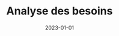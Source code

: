 ---
title: Analyse des besoins
date: 2023-01-01
tags: []
categories: competences-humaines
hero: /images/competences-humaines/analyse-des-besoins/featured-image.png
---